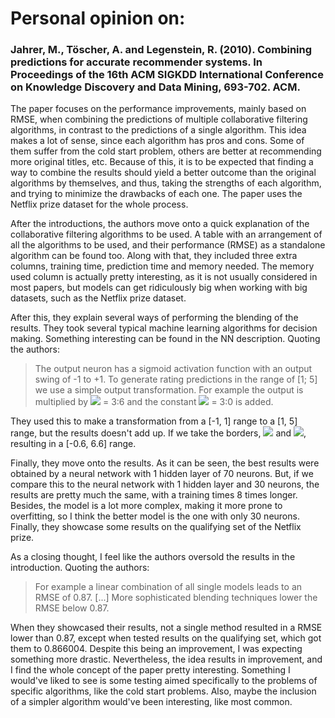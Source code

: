 # Personal opinion on:

### Jahrer, M., Töscher, A. and Legenstein, R. (2010). Combining predictions for accurate recommender systems. In Proceedings of the 16th ACM SIGKDD International Conference on Knowledge Discovery and Data Mining, 693-702. ACM.

The paper focuses on the performance improvements, mainly based on RMSE, when combining the predictions of multiple collaborative filtering algorithms, in contrast to the predictions of a single algorithm. This idea makes a lot of sense, since each algorithm has pros and cons. Some of them suffer from the cold start problem, others are better at recommending more original titles, etc. Because of this, it is to be expected that finding a way to combine the results should yield a better outcome than the original algorithms by themselves, and thus, taking the strengths of each algorithm, and trying to minimize the drawbacks of each one. The paper uses the Netflix prize dataset for the whole process.

After the introductions, the authors move onto a quick explanation of the collaborative filtering algorithms to be used. A table with an arrangement of all the algorithms to be used, and their performance (RMSE) as a standalone algorithm can be found too. Along with that, they included three extra columns, training time, prediction time and memory needed. The memory used column is actually pretty interesting, as it is not usually considered in most papers, but models can get ridiculously big when working with big datasets, such as the Netflix prize dataset.

After this, they explain several ways of performing the blending of the results. They took several typical machine learning algorithms for decision making. Something interesting can be found in the NN description. Quoting the authors: 

> The output neuron has a sigmoid activation function with an output swing of -1 to +1. To generate rating predictions in the range of [1; 5] we use a simple output transformation. For example the output is multiplied by <img src="https://render.githubusercontent.com/render/math?math=\alpha"> = 3:6 and the constant <img src="https://render.githubusercontent.com/render/math?math=\beta"> = 3:0 is added.

They used this to make a transformation from a [-1, 1] range to a [1, 5] range, but the results doesn't add up. If we take the borders, <img src="https://render.githubusercontent.com/render/math?math=-1 * 3.6 + 3 = -0.6"> and <img src="https://render.githubusercontent.com/render/math?math=1 * 3.6 + 3 = 6.6">, resulting in a [-0.6, 6.6] range.

Finally, they move onto the results. As it can be seen, the best results were obtained by a neural network with 1 hidden layer of 70 neurons. But, if we compare this to the neural network with 1 hidden layer and 30 neurons, the results are pretty much the same, with a training times 8 times longer. Besides, the model is a lot more complex, making it more prone to overfitting, so I think the better model is the one with only 30 neurons. Finally, they showcase some results on the qualifying set of the Netflix prize.

As a closing thought, I feel like the authors oversold the results in the introduction. Quoting the authors:

> For example a linear combination of all single models leads to an RMSE of 0.87. [...] More sophisticated blending techniques lower the RMSE below 0.87.

When they showcased their results, not a single method resulted in a RMSE lower than 0.87, except when tested results on the qualifying set, which got them to 0.866004. Despite this being an improvement, I was expecting something more drastic. Nevertheless, the idea results in improvement, and I find the whole concept of the paper pretty interesting. Something I would've liked to see is some testing aimed specifically to the problems of specific algorithms, like the cold start problems. Also, maybe the inclusion of a simpler algorithm would've been interesting, like most common.


